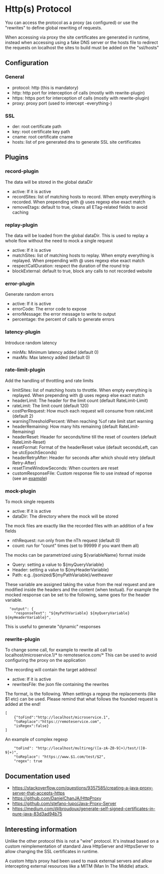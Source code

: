 # Http(s) Protocol

You can access the protocol as a proxy (as configured) or use the "rewrites" to
define global rewriting of requests.

When accessing via proxy the site certificates are generated in runtime, instead
when accessing using a fake DNS server or the hosts file to redirect the requests
on localhost the sites to build must be added on the "ssl/hosts"

## Configuration

### General

* protocol: http (this is mandatory)
* http: http port for interception of calls (mostly with rewrite-plugin)
* https: https port for interception of calls (mostly with rewrite-plugin)
* proxy: proxy port (used to intercept -everything-)

### SSL

* der: root certificate path
* key: root certificate key path
* cname: root certificate cname
* hosts: list of pre generated dns to generate SSL site certificates

## Plugins

### record-plugin

The data will be stored in the global dataDir

* active: If it is active
* recordSites: list of matching hosts to record. When empty everything is recorded. When prepending with @ uses regexp
  else exact match
* removeEtags: default to true, cleans all ETag-related fields to avoid caching

### replay-plugin

The data will be loaded from the global dataDir. This is used to replay a whole flow
without the need to mock a single request

* active: If it is active
* matchSites: list of matching hosts to replay. When empty everything is replayed. When prepending with @ uses regexp
  else exact match
* respectCallDuration: respect the duration of the round trip
* blockExternal: default to true, block any calls to not recorded website

### error-plugin

Generate random errors

* active: If it is active
* errorCode: The error code to expose
* errorMessage: the error message to write to output
* percentage: the percent of calls to generate errors

### latency-plugin

Introduce random latency

* minMs: Minimum latency added (default 0)
* maxMs: Max latency added (default 0)

### rate-limit-plugin

Add the handling of throttling and rate limits

* limitSites: list of matching hosts to throttle. When empty everything is replayed. When prepending with @ uses regexp
  else exact match
* headerLimit: The header for the limit count (default RateLimit-Limit)
* rateLimit: The limit count (default 120)
* costPerRequest: How much each request will consume from rateLimit (default 2)
* warningThresholdPercent: When reaching %of rate limit start warning
* headerRemaining: How many hits remaining (default RateLimit-Remaining)
* headerReset: Header for seconds/time till the reset of counters (default RateLimit-Reset)
* resetFormat: Format of the headerReset value (default secondsLeft, can be utcEpochSeconds)
* headerRetryAfter: Header for seconds after which should retry (default Retry-After)
* resetTimeWindowSeconds: When counters are reset
* customResponseFile: Custom response file to use instead of reponse (see
  an [example](src/test/resources/ratelimitresponse.json))

### mock-plugin

To mock single requests

* active: If it is active
* dataDir: The directory where the mock will be stored

The mock files are exactly like the recorded files with an addition of a few fields

* nthRequest: run only from the nTh request (default 0)
* count: run for "count" times (set to 99999 if you want them all)

The mocks can be parametrized using ${variableName} format inside

* Query: setting a value to ${myQueryVariable}
* Header: setting a value to ${myHeaderVariable}
* Path: e.g. /jsonized/${myPathVariable}/wetheaver

These variable are assigned taking the value from the real request and are modified
inside the headers and the content (when textual). For example the mocked response
can be set to the following, same goes for the header variable.

```
  "output": {
    "responseText": "${myPathVariable} ${myQueryVariable} ${myHeaderVariable}",
```

This is useful to generate "dynamic" responses

### rewrite-plugin

To change some call, for example to rewrite all call to localhost/microservice.1/* to remoteserice.com/*
This can be used to avoid configuring the proxy on the application

The recording will contain the target address!

* active: If it is active
* rewritesFile: the json file containing the rewrites

The format, is the following. When settings a regexp the replacements (like $1 etc)
can be used. Please remind that what follows the founded request is added at the end!

```
[
    {"toFind":"http://localhost/microservice.1",
    "toReplace":"https://remoteservice.com",
    "isRegex":false}
]
```

An example of complex regexp

```
    "toFind": "http://localhost/multireg/([a-zA-Z0-9]+)/test/([0-9]+)",
    "toReplace": "https://www.$1.com/test/$2",
    "regex": true
```

## Documentation used

* https://stackoverflow.com/questions/9357585/creating-a-java-proxy-server-that-accepts-https
* https://github.com/DanielChanJA/HttpProxy
* https://github.com/stefano-lupo/Java-Proxy-Server
* https://medium.com/@lbroudoux/generate-self-signed-certificates-in-pure-java-83d3ad94b75

## Interesting information

Unlike the other protocol this is not a "wire" protocol. It's instead based
on a custom reimplementation of standard Java HttpServer and HttpsServer to
allow changing the SSL certificates in runtime.

A custom http/s proxy had been used to mask external servers and allow
intercepting external resources like a MITM (Man In The Middle) attack.
